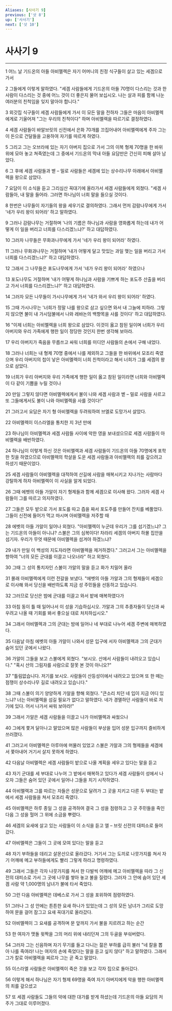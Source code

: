 ```yaml
---
Aliases: [사사기 9]
previous: ['삿 8']
up: ['사사기']
next: ['삿 10']
---
```

# 사사기 9

***


1 어느 날 기드온의 아들 아비멜렉은 자기 어머니의 친정 식구들이 살고 있는 세겜으로 가서 

2 그들에게 이렇게 말하였다. "세겜 사람들에게 기드온의 아들 70명이 다스리는 것과 한 사람이 다스리는 것 중에 어느 것이 더 좋은지 물어 보십시오. 나는 살과 피를 함께 나눈 여러분의 친척임을 잊지 말아야 합니다." 

3 외갓집 식구들이 세겜 사람들에게 가서 이 모든 말을 전하자 그들은 마음이 아비멜렉에게로 기울어져 "그는 우리의 친척이다" 하며 아비멜렉을 따르기로 결정하였다. 

4 세겜 사람들이 바알브릿의 신전에서 은화 70개를 끄집어내어 아비멜렉에게 주자 그는 이 돈으로 건달들을 고용하여 자기를 따르게 하였다. 

5 그리고 그는 오브라에 있는 자기 아버지 집으로 가서 그의 이복 형제 70명을 한 바위 위에 모아 놓고 쳐죽였는데 그 중에서 기드온의 막내 아들 요담만은 간신히 피해 살아 남았다. 

6 그 후에 세겜 사람들과 벧 – 밀로 사람들은 세겜에 있는 상수리나무 아래에서 아비멜렉을 왕으로 삼았다. 

7 요담이 이 소식을 듣고 그리심산 꼭대기에 올라가서 세겜 사람들에게 외쳤다. "세겜 사람들아, 내 말을 들어라. 그러면 하나님이 너희 말을 들으실 것이다. 

8 한번은 나무들이 자기들의 왕을 세우기로 결의하였다. 그래서 먼저 감람나무에게 가서 '네가 우리 왕이 되어라' 하고 말하였다. 

9 그러나 감람나무는 거절하며 '나의 기름은 하나님과 사람을 영화롭게 하는데 내가 어떻게 이 일을 버리고 너희를 다스리겠느냐?' 하고 대답하였다. 

10 그러자 나무들은 무화과나무에게 가서 '네가 우리 왕이 되어라' 하였다. 

11 그러나 무화과나무는 거절하며 '내가 어떻게 달고 맛있는 과일 맺는 일을 버리고 가서 너희를 다스리겠느냐?' 하고 대답하였다. 

12 그래서 그 나무들은 포도나무에게 가서 '네가 우리 왕이 되어라' 하였으나 

13 포도나무도 거절하며 '내가 어떻게 하나님과 사람을 기쁘게 하는 포도주 산출을 버리고 가서 너희를 다스리겠느냐?' 하고 대답하였다. 

14 그러자 모든 나무들이 가시나무에게 가서 '네가 와서 우리 왕이 되어라' 하였다. 

15 그때 가시나무는 '너희가 정말 나를 왕으로 삼고 싶으면 와서 내 그늘에 피하라. 그렇지 않으면 불이 내 가시덤불에서 나와 레바논의 백향목을 사를 것이다' 하고 대답하였다. 

16 "이제 너희는 아비멜렉을 너희 왕으로 삼았다. 이것이 옳고 참된 일이며 너희가 우리 아버지와 우리 가족에게 행한 일이 정당한 것인지 한번 생각해 보아라. 

17 우리 아버지가 죽음을 무릅쓰고 싸워 너희를 미디안 사람들의 손에서 구해 내었다. 

18 그러나 너희는 내 형제 70명 중에서 나를 제외하고 그들을 한 바위에서 모조리 죽였으며 우리 아버지의 첩이 낳은 아비멜렉이 너희 친척이라고 해서 너희가 그를 세겜의 왕으로 삼았다. 

19 너희가 우리 아버지와 우리 가족에게 행한 일이 옳고 참된 일이라면 너희와 아비멜렉이 다 같이 기쁨을 누릴 것이나 

20 만일 그렇지 않다면 아비멜렉에게서 불이 나와 세겜 사람과 벧 – 밀로 사람을 사르고 또 그들에게서도 불이 나와 아비멜렉을 사를 것이다!" 

21 그러고서 요담은 자기 형 아비멜렉을 두려워하여 브엘로 도망가서 살았다. 

22 아비멜렉이 이스라엘을 통치한 지 3년 만에 

23 하나님이 아비멜렉과 세겜 사람들 사이에 악한 영을 보내셨으므로 세겜 사람들이 아비멜렉을 배반하였다. 

24 하나님이 이렇게 하신 것은 아비멜렉과 세겜 사람들이 기드온의 아들 70명에게 포학한 짓을 하였으므로 아비멜렉의 학살을 도운 세겜 사람들과 아비멜렉의 죄를 갚으려고 하셨기 때문이었다. 

25 세겜 사람들이 아비멜렉을 대적하여 산길에 사람을 매복시키고 지나가는 사람마다 강탈하게 하자 아비멜렉이 이 사실을 알게 되었다. 

26 그때 에벳의 아들 가알이 자기 형제들과 함께 세겜으로 이사해 왔다. 그러자 세겜 사람들이 그를 따르고 의지하였다. 

27 그들은 모두 밭으로 가서 포도를 따고 즙을 짜서 포도주를 만들어 잔치를 베풀었다. 그들이 신전에 들어가 먹고 마시며 아비멜렉을 저주할 때 

28 에벳의 아들 가알이 일어나 외쳤다. "아비멜렉이 누군데 우리가 그를 섬기겠느냐? 그는 기드온의 아들이 아니냐? 스불은 그의 심복이다! 차라리 세겜의 아버지 하몰 집안을 섬기자. 우리가 무엇 때문에 아비멜렉을 섬겨야 하겠느냐? 

29 내가 만일 이 백성의 지도자라면 아비멜렉을 제거하겠다." 그러고서 그는 아비멜렉을 향하여 "너의 모든 군대를 이끌고 나오너라" 하고 외쳤다. 

30 그때 그 성의 통치자인 스불이 가알의 말을 듣고 화가 치밀어 올라 

31 몰래 아비멜렉에게 이런 전갈을 보냈다. "에벳의 아들 가알과 그의 형제들이 세겜으로 이사해 와서 당신을 배반하도록 지금 성 주민들을 선동하고 있습니다. 

32 그러므로 당신은 밤에 군대를 이끌고 와서 밭에 매복하였다가 

33 아침 동이 틀 때 일어나서 이 성을 기습하십시오. 가알과 그의 추종자들이 당신과 싸우려고 나올 때 기회를 봐서 좋으실 대로 처치하십시오." 

34 그래서 아비멜렉과 그의 군대는 밤에 일어나 네 부대로 나누어 세겜 주변에 매복하였다. 

35 다음날 아침 에벳의 아들 가알이 나와서 성문 입구에 서자 아비멜렉과 그의 군대가 숨어 있던 곳에서 나왔다. 

36 가알이 그들을 보고 스불에게 외쳤다. "보시오. 산에서 사람들이 내려오고 있습니다." "혹시 산의 그림자를 사람으로 잘못 본 것이 아니오?" 

37 "틀림없습니다. 저기를 보시오. 사람들이 산등성이에서 내려오고 있으며 또 한 떼는 점쟁이 상수리나무 길로 내려오고 있습니다." 

38 그때 스불이 의기 양양하게 가알을 향해 외쳤다. "큰소리 치던 네 입이 지금 어디 있느냐? 너는 아비멜렉을 섬길 필요가 없다고 말하였다. 네가 경멸하던 사람들이 바로 저기에 있다. 어서 나가서 싸워 보아라!" 

39 그래서 가알은 세겜 사람들을 이끌고 나가 아비멜렉과 싸웠으나 

40 그에게 쫓겨 달아나고 말았으며 많은 사람들이 부상을 입어 성문 입구까지 즐비하게 쓰러졌다. 

41 그러고서 아비멜렉은 아루마에 머물러 있었고 스불은 가알과 그의 형제들을 세겜에서 쫓아내어 거기서 살지 못하게 하였다. 

42 다음날 아비멜렉은 세겜 사람들이 밭으로 나올 계획을 세우고 있다는 말을 듣고 

43 자기 군대를 세 부대로 나누어 그 밭에서 매복하고 있다가 세겜 사람들이 성에서 나오자 그들은 숨어 있던 곳에서 일어나 그들을 치기 시작하였다. 

44 아비멜렉과 그를 따르는 자들은 성문으로 달려가 그 곳을 지키고 다른 두 부대는 밭에서 세겜 사람들을 쳐서 모조리 죽였다. 

45 아비멜렉은 하루 종일 그 성을 공격하여 결국 그 성을 점령하고 그 곳 주민들을 죽인 다음 그 성을 헐어 그 위에 소금을 뿌렸다. 

46 세겜의 요새에 살고 있는 사람들이 이 소식을 듣고 엘 – 브릿 신전의 대피소로 들어갔다. 

47 아비멜렉은 그들이 그 곳에 모여 있다는 말을 듣고 

48 자기 부하들을 데리고 살몬산으로 올라갔다. 거기서 그는 도끼로 나뭇가지를 쳐서 자기 어깨에 메고 부하들에게도 빨리 그렇게 하라고 명령하였다. 

49 그래서 그들은 각자 나뭇가지를 쳐서 한 다발씩 어깨에 메고 아비멜렉을 따라 그 신전의 대피소로 가서 그 곳에 나무를 쌓아 놓고 불을 질렀다. 그러자 그 안에 숨어 있던 세겜 사람 약 1,000명의 남녀가 불에 타서 죽었다. 

50 그런 다음 아비멜렉은 데베스로 가서 그 성을 포위하여 점령하였다. 

51 그러나 그 성 안에는 튼튼한 요새 하나가 있었는데 그 성의 모든 남녀가 그리로 도망하여 문을 걸어 잠그고 요새 꼭대기로 올라갔다. 

52 아비멜렉이 그 요새를 공격하며 문 앞까지 가서 불을 지르려고 하는 순간 

53 한 여자가 맷돌 윗짝을 그의 머리 위에 내리던져 그의 두골을 부숴버렸다. 

54 그러자 그는 신음하며 자기 무기를 들고 다니는 젊은 부하를 급히 불러 "네 칼을 뽑아 나를 죽여라! 나는 여자의 손에 죽었다는 말을 듣고 싶지 않다" 하고 말하였다. 그래서 그가 칼로 아비멜렉을 찌르자 그는 곧 죽고 말았다. 

55 이스라엘 사람들은 아비멜렉이 죽은 것을 보고 각자 집으로 돌아갔다. 

56 이렇게 해서 하나님은 자기 형제 69명을 죽여 자기 아버지에게 악을 행한 아비멜렉의 죄를 갚으셨고 

57 또 세겜 사람들도 그들의 악에 대한 대가를 받게 하셨는데 기드온의 아들 요담의 저주가 그대로 이루어졌다.
